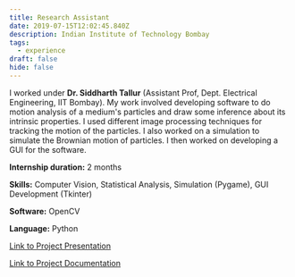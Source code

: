 ```yaml
---
title: Research Assistant
date: 2019-07-15T12:02:45.840Z
description: Indian Institute of Technology Bombay
tags:
  - experience
draft: false
hide: false
---
```


I worked under **Dr. Siddharth Tallur** (Assistant Prof, Dept. Electrical Engineering, IIT Bombay). My work involved developing software to do motion analysis of a medium's particles and draw some inference about its intrinsic properties. I used different image processing techniques for tracking the motion of the particles. I also worked on a simulation to simulate the Brownian motion of particles. I then worked on developing a GUI for the software.

**Internship duration:** 2 months

**Skills:** Computer Vision, Statistical Analysis, Simulation (Pygame), GUI Development (Tkinter)

**Software:** OpenCV

**Language:** Python

<p style="text-align: center;">

<a href="https://docs.google.com/presentation/d/1Y9lViDc3PIQK0BwBdOut8h6mla24UutYqztgAlzcpBI/edit#slide=id.p" target="_blank" rel="noopener noreferrer">Link to Project Presentation</a>

</p>

<p style="text-align: center;">

<a href="https://docs.google.com/presentation/d/1b6oTa7pE_AmM3C06VCknM873sJz-2A_9Jm5SSF8oW5I/edit#slide=id.p1" target="_blank" rel="noopener noreferrer">Link to Project Documentation</a>

</p>
